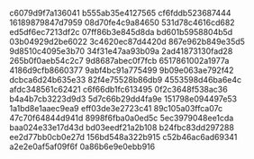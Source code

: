 c6079d9f7a136041
b555ab35e4127565
cf6fddb523687444
16189879847d7959
08d70fe4c9a84650
531d78c4616cd682
ed5df6ec7213df2c
07ff86b3e845d8da
bd601b5958804b5d
03b04929d2be6022
3c4620ec87d4420d
867e962b849e35d5
9d8510c4095e3b70
34f31e47aa93b09a
2ad41873130fad28
265b0f0aeb54c2c7
9d8687abec0f7fcb
6517861002a1977a
4186d9cfb8660377
9abf4bc91a775499
9b09e063ae792f42
dcbca6d24b635e33
82f4e75528b86db9
4553598d46ba6e4c
afdc348561c62421
c6f66db1fc613495
0f2c3648f538ac36
b4a4b7cb3223d9d3
5d7c66b29dd4fa9e
151798e094497e53
1a1bd8e1aaec9ea9
eff03de3e2723c41
89c105a03ffca07c
47c70f64844d941d
8998f6fba0a0ed5c
5ec3979048ee1cda
baa024e33e17d43d
bd03eedf21a2b108
b24fbc83dd297288
ee2d77bb0cb0e27d
156bd548a322b915
c52b46ac6ad69341
a2e2e0af5af09f6f
0a86b6e9e0ebb916
